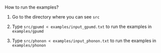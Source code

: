 How to run the examples?

1) Go to the directory where you can see `src`

2) Type `src/gpumd < examples/input_gpumd.txt` to run the examples in `examples/gpumd`

3) Type `src/phonon < examples/input_phonon.txt` to run the examples in `examples/phonon`
